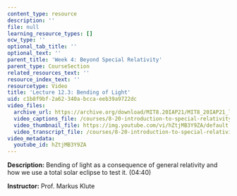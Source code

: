```yaml
---
content_type: resource
description: ''
file: null
learning_resource_types: []
ocw_type: ''
optional_tab_title: ''
optional_text: ''
parent_title: 'Week 4: Beyond Special Relativity'
parent_type: CourseSection
related_resources_text: ''
resource_index_text: ''
resourcetype: Video
title: 'Lecture 12.3: Bending of Light'
uid: c1b8f9bf-2a62-340a-bcca-eeb39a9722dc
video_files:
  archive_url: https://archive.org/download/MIT8.20IAP21/MIT8_20IAP21_lec12-3_300k.mp4
  video_captions_file: /courses/8-20-introduction-to-special-relativity-january-iap-2021/69c0cdeed14256e48dd369a92a4ae4dc_hZtjMB3Y9ZA.vtt
  video_thumbnail_file: https://img.youtube.com/vi/hZtjMB3Y9ZA/default.jpg
  video_transcript_file: /courses/8-20-introduction-to-special-relativity-january-iap-2021/1dfba767d35005650b2623493a3682cf_hZtjMB3Y9ZA.pdf
video_metadata:
  youtube_id: hZtjMB3Y9ZA
---
```


**Description:** Bending of light as a consequence of general relativity and how we use a total solar eclipse to test it. (04:40)

**Instructor:** Prof. Markus Klute